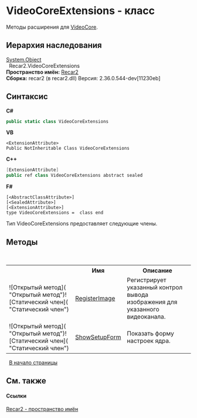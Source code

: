 # VideoCoreExtensions - класс
 

Методы расширения для <a href="cb693d57-5030-3855-e4bc-6cd1f1721585">VideoCore</a>.


## Иерархия наследования
<a href="http://msdn2.microsoft.com/ru-ru/library/e5kfa45b" target="_blank">System.Object</a><br />&nbsp;&nbsp;Recar2.VideoCoreExtensions<br />
**Пространство имён:**&nbsp;<a href="0dd0c505-07fc-c3e8-128c-d1a0701f2a29">Recar2</a><br />**Сборка:**&nbsp;recar2 (в recar2.dll) Версия: 2.36.0.544-dev[11230eb]

## Синтаксис

**C#**<br />
``` C#
public static class VideoCoreExtensions
```

**VB**<br />
``` VB
<ExtensionAttribute>
Public NotInheritable Class VideoCoreExtensions
```

**C++**<br />
``` C++
[ExtensionAttribute]
public ref class VideoCoreExtensions abstract sealed
```

**F#**<br />
``` F#
[<AbstractClassAttribute>]
[<SealedAttribute>]
[<ExtensionAttribute>]
type VideoCoreExtensions =  class end
```

Тип VideoCoreExtensions предоставляет следующие члены.


## Методы
&nbsp;<table><tr><th></th><th>Имя</th><th>Описание</th></tr><tr><td>![Открытый метод]( "Открытый метод")![Статический член]( "Статический член")</td><td><a href="cd2e8377-5ae7-1e3b-bfbe-050591f2732b">RegisterImage</a></td><td>
Регистрирует указанный контрол вывода изображения для указанного видеоканала.</td></tr><tr><td>![Открытый метод]( "Открытый метод")![Статический член]( "Статический член")</td><td><a href="7f98fb01-744b-3429-f10d-56d5958ba487">ShowSetupForm</a></td><td>
Показать форму настроек ядра.</td></tr></table>&nbsp;
<a href="#videocoreextensions---класс">В начало страницы</a>

## См. также


#### Ссылки
<a href="0dd0c505-07fc-c3e8-128c-d1a0701f2a29">Recar2 - пространство имён</a><br />